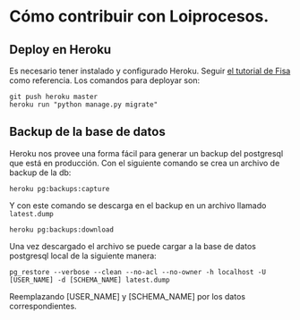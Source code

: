 # Cómo contribuir con Loiprocesos.


## Deploy en Heroku
Es necesario tener instalado y configurado Heroku. Seguir
[el tutorial de Fisa](https://github.com/fisadev/docs/blob/master/django_heroku.rst) como 
referencia.
Los comandos para deployar son:
```
git push heroku master
heroku run "python manage.py migrate"
```

## Backup de la base de datos
Heroku nos provee una forma fácil para generar un backup del postgresql que está en producción.
Con el siguiente comando se crea un archivo de backup de la db:
```
heroku pg:backups:capture
```
Y con este comando se descarga en el backup en un archivo llamado `latest.dump`
```
heroku pg:backups:download
```
Una vez descargado el archivo se puede cargar a la base de datos postgresql local de la siguiente
manera:
```
pg_restore --verbose --clean --no-acl --no-owner -h localhost -U [USER_NAME] -d [SCHEMA_NAME] latest.dump
```
Reemplazando [USER_NAME] y [SCHEMA_NAME] por los datos correspondientes.
